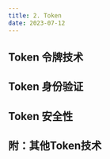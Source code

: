 ```yaml
---
title: 2. Token
date: 2023-07-12
---
```

## Token 令牌技术



## Token 身份验证

## Token 安全性

## 附：其他Token技术


